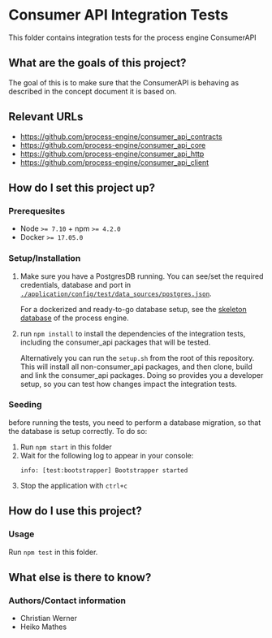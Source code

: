 # Consumer API Integration Tests

This folder contains integration tests for the process engine ConsumerAPI

## What are the goals of this project?

The goal of this is to make sure that the ConsumerAPI is behaving as described
in the concept document it is based on.

## Relevant URLs

- https://github.com/process-engine/consumer_api_contracts
- https://github.com/process-engine/consumer_api_core
- https://github.com/process-engine/consumer_api_http
- https://github.com/process-engine/consumer_api_client

## How do I set this project up?

### Prerequesites

- Node `>= 7.10` + npm `>= 4.2.0`
- Docker `>= 17.05.0`

### Setup/Installation

1. Make sure you have a PostgresDB running. You can see/set the required
   credentials, database and port in [`./application/config/test/data_sources/postgres.json`](https://github.com/process-engine/consumer_api_meta/blob/develop/_integration_tests/application/config/test/data_sources/postgres.json).
  
   For a dockerized and ready-to-go database setup, see the
   [skeleton database](https://github.com/process-engine/skeleton/tree/develop/database)
   of the process engine.
2. run `npm install` to install the dependencies of the integration tests,
   including the consumer_api packages that will be tested.

   Alternatively you can run the `setup.sh` from the root of this repository.
   This will install all non-consumer_api packages, and then clone, build and
   link the consumer_api packages. Doing so provides you a developer setup, so
   you can test how changes impact the integration tests.

### Seeding

before running the tests, you need to perform a database migration, so that the
database is setup correctly. To do so:

1. Run `npm start` in this folder
2. Wait for the following log to appear in your console:
   ```
   info: [test:bootstrapper] Bootstrapper started
   ```
3. Stop the application with `ctrl+c`
   

## How do I use this project?

### Usage

Run `npm test` in this folder.

## What else is there to know?

### Authors/Contact information

- Christian Werner
- Heiko Mathes
